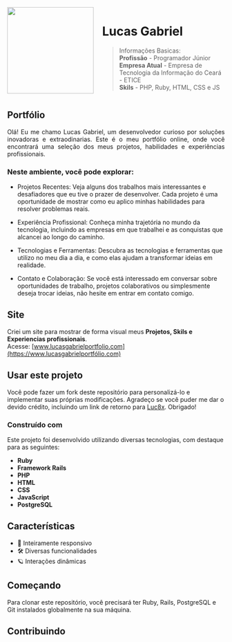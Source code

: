 <div style="display:flex; gap:20px;">
<img src='https://github.com/luc8x.png' width="200px" height="200px">
<div style="display:column; gap:5px;">

# Lucas Gabriel

> Informações Basicas:<br>**Profissão** - Programador Júnior<br>**Empresa Atual** - Empresa de Tecnologia da Informação do Ceará - ETICE<br>**Skils** - PHP, Ruby, HTML, CSS e JS

</div>
</div>

## Portfólio

<p style="text-align:justify;">
Olá! Eu me chamo Lucas Gabriel, um desenvolvedor curioso por soluções inovadoras e extraodinarias. Este é o meu portfólio online, onde você encontrará uma seleção dos meus projetos, habilidades e experiências profissionais.</p>

### Neste ambiente, você pode explorar:

- Projetos Recentes: Veja alguns dos trabalhos mais interessantes e desafiadores que eu tive o prazer de desenvolver. Cada projeto é uma oportunidade de mostrar como eu aplico minhas habilidades para resolver problemas reais.

- Experiência Profissional: Conheça minha trajetória no mundo da tecnologia, incluindo as empresas em que trabalhei e as conquistas que alcancei ao longo do caminho.

- Tecnologias e Ferramentas: Descubra as tecnologias e ferramentas que utilizo no meu dia a dia, e como elas ajudam a transformar ideias em realidade.

- Contato e Colaboração: Se você está interessado em conversar sobre oportunidades de trabalho, projetos colaborativos ou simplesmente deseja trocar ideias, não hesite em entrar em contato comigo.

## Site

Criei um site para mostrar de forma visual meus **Projetos, Skils e Experiencias profissionais**.
<br>Acesse: [www.lucasgabrielportfolio.com](https://www.lucasgabrielportfólio.com)

## Usar este projeto

Você pode fazer um fork deste repositório para personalizá-lo e implementar suas próprias modificações. Agradeço se você puder me dar o devido crédito, incluindo um link de retorno para [Luc8x](https://github.com/luc8x). Obrigado!

### Construído com

Este projeto foi desenvolvido utilizando diversas tecnologias, com destaque para as seguintes:

- **Ruby**
- **Framework Rails**
- **PHP**
- **HTML**
- **CSS**
- **JavaScript**
- **PostgreSQL**

## Características

- 📱 Inteiramente responsivo
- 🛠️ Diversas funcionalidades
- 🪐 Interações dinâmicas

## Começando

Para clonar este repositório, você precisará ter Ruby, Rails, PostgreSQL e Git instalados globalmente na sua máquina.

## Contribuindo

